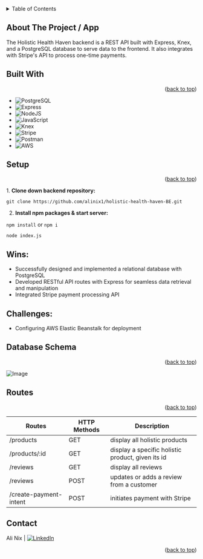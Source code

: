 <a name="readme-top"></a>

<!-- PROJECT LOGO -->

  <!-- HEADER -->

<!-- TABLE OF CONTENTS -->
<details>
  <summary>Table of Contents</summary>
  <ol>
    <li>
      <a href="#about-the-project">About The Project</a>
      <ul>
        <li><a href="#built-with">Built With</a></li>
      </ul>
    </li>
    <li><a href="#setup">Installation</a></li>
    <li><a href="#successes">Wins and Challenges</a></li>
    <li><a href="#database">Database Schema</a></li>
    <li><a href="#routes">Routes</a></li>
    <li><a href="#contact">Contact</a></li>
  </ol>
</details>
</div>

<!-- ABOUT THE PROJECT -->

## About The Project / App

The Holistic Health Haven backend is a REST API built with Express, Knex, and a PostgreSQL database to serve data to the frontend. It also integrates with Stripe's API to process one-time payments.

## Built With

<p align="right">(<a href="#readme-top">back to top</a>)</p>

- ![PostgreSQL][PostgreSQL-shield]
- ![Express][Express-shield]
- ![NodeJS][NodeJS-shield]
- ![JavaScript][JavaScript-shield]
- ![Knex][Knex-shield]
- ![Stripe][Stripe-shield]
- ![Postman][Postman-shield]
- ![AWS][AWS-shield]

<!-- SETUP -->

## Setup

<p align="right">(<a href="#readme-top">back to top</a>)</p>
1. <strong>Clone down backend repository:</strong>

```
git clone https://github.com/alinix1/holistic-health-haven-BE.git
```

2. <strong>Install npm packages & start server:</strong>

`npm install` or `npm i`

`node index.js`

<!-- SUCCESSES -->

## Wins:

- Successfully designed and implemented a relational database with PostgreSQL
- Developed RESTful API routes with Express for seamless data retrieval and manipulation
- Integrated Stripe payment processing API

## Challenges:

- Configuring AWS Elastic Beanstalk for deployment

<!-- DATABASE -->

## Database Schema

<p align="right">(<a href="#readme-top">back to top</a>)</p>

![Image](https://github.com/user-attachments/assets/b929fdc3-cfe8-49b0-84a3-7fd366fec89e)

<!-- ROUTES -->

## Routes

<p align="right">(<a href="#readme-top">back to top</a>)</p>

| Routes                 | HTTP Methods | Description                                       |
| ---------------------- | ------------ | ------------------------------------------------- |
| /products              | GET          | display all holistic products                     |
| /products/:id          | GET          | display a specific holistic product, given its id |
| /reviews               | GET          | display all reviews                               |
| /reviews               | POST         | updates or adds a review from a customer          |
| /create-payment-intent | POST         | initiates payment with Stripe                     |

<!-- CONTACT -->

## Contact

Ali Nix | [![LinkedIn][linkedin-shield]][linkedin-url1]

<p align="right">(<a href="#readme-top">back to top</a>)</p>

<!-- MARKDOWN LINKS & IMAGES -->

[linkedin-shield]: https://img.shields.io/badge/-LinkedIn-black.svg?style=for-the-badge&logo=linkedin&colorB=555
[linkedin-url1]: https://www.linkedin.com/in/ali-nix-38b9b9126/
[PostgreSQL-shield]: https://img.shields.io/badge/PostgreSQL-4169E1.svg?style=for-the-badge&logo=PostgreSQL&logoColor=white
[Express-shield]: https://img.shields.io/badge/Express-000000.svg?style=for-the-badge&logo=Express&logoColor=white
[NodeJS-shield]: https://img.shields.io/badge/Node.js-5FA04E.svg?style=for-the-badge&logo=nodedotjs&logoColor=white
[JavaScript-shield]: https://img.shields.io/badge/JavaScript-F7DF1E.svg?style=for-the-badge&logo=JavaScript&logoColor=black
[Knex-shield]: https://img.shields.io/badge/Knex.js-D26B38.svg?style=for-the-badge&logo=knexdotjs&logoColor=white
[Stripe-shield]: https://img.shields.io/badge/Stripe-635BFF.svg?style=for-the-badge&logo=Stripe&logoColor=white
[Postman-shield]: https://img.shields.io/badge/Postman-FF6C37?style=for-the-badge&logo=Postman&logoColor=white
[AWS-shield]: https://img.shields.io/badge/Amazon_AWS-FF9900?style=for-the-badge&logo=amazonaws&logoColor=white
